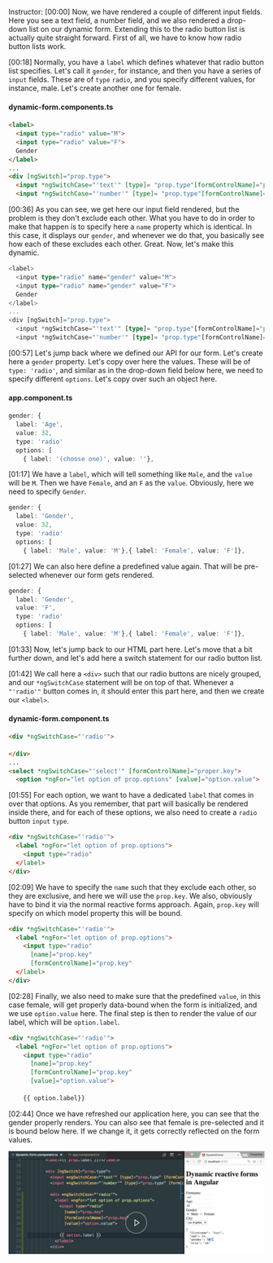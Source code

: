 Instructor: [00:00] Now, we have rendered a couple of different input fields. Here you see a text field, a number field, and we also rendered a drop-down list on our dynamic form. Extending this to the radio button list is actually quite straight forward. First of all, we have to know how radio button lists work.

[00:18] Normally, you have a `label` which defines whatever that radio button list specifies. Let's call it `gender`, for instance, and then you have a series of `input` fields. These are of `type` `radio`, and you specify different values, for instance, male. Let's create another one for female.

#### dynamic-form.components.ts
```html
<label>
  <input type="radio" value="M">
  <input type="radio" value="F">
  Gender
</label>
...
<div [ngSwitch]="prop.type">
  <input *ngSwitchCase="'text'" [type]= "prop.type"[formControlName]="prop.key">
  <input *ngSwitchCase="'number'" [type]= "prop.type"[formControlName]="prop.key">           
```

[00:36] As you can see, we get here our input field rendered, but the problem is they don't exclude each other. What you have to do in order to make that happen is to specify here a `name` property which is identical. In this case, it displays our `gender`, and whenever we do that, you basically see how each of these excludes each other. Great. Now, let's make this dynamic.

```ts   
<label>
  <input type="radio" name="gender" value="M">
  <input type="radio" name="gender" value="F">
  Gender
</label>
...
<div [ngSwitch]="prop.type">
  <input *ngSwitchCase="'text'" [type]= "prop.type"[formControlName]="prop.key">
  <input *ngSwitchCase="'number'" [type]= "prop.type"[formControlName]="prop.key">
```

[00:57] Let's jump back where we defined our API for our form. Let's create here a `gender` property. Let's copy over here the values. These will be of `type: 'radio'`, and similar as in the drop-down field below here, we need to specify different `options`. Let's copy over such an object here.

#### app.component.ts
```ts
gender: {
  label: 'Age',
  value: 32,
  type: 'radio'
  options: [
    { label: '(choose one)', value: ''},            
```

[01:17] We have a `label`, which will tell something like `Male`, and the `value` will be `M`. Then we have `Female`, and an `F` as the `value`. Obviously, here we need to specify `Gender`.

```ts
gender: {
  label: 'Gender',
  value: 32,
  type: 'radio'
  options: [
    { label: 'Male', value: 'M'},{ label: 'Female', value: 'F']},            
```

[01:27] We can also here define a predefined value again. That will be pre-selected whenever our form gets rendered.

```ts
gender: {
  label: 'Gender',
  value: 'F',
  type: 'radio'
  options: [
    { label: 'Male', value: 'M'},{ label: 'Female', value: 'F']},
```

[01:33] Now, let's jump back to our HTML part here. Let's move that a bit further down, and let's add here a switch statement for our radio button list.

[01:42] We call here a `<div>` such that our radio buttons are nicely grouped, and our `*ngSwitchCase` statement will be on top of that. Whenever a `"'radio'"` button comes in, it should enter this part here, and then we create our `<label>`.

#### dynamic-form.component.ts
```html
<div *ngSwitchCase="'radio'">
      
</div>
...
<select *ngSwitchCase="'select'" [formControlName]="proper.key">
  <option *ngFor="let option of prop.options" [value]="option.value">
```

[01:55] For each option, we want to have a dedicated `label` that comes in over that options. As you remember, that part will basically be rendered inside there, and for each of these options, we also need to create a `radio` button `input` `type`.

```html
<div *ngSwitchCase="'radio'">
  <label *ngFor="let option of prop.options">
    <input type="radio"
  </label>
</div>
```

[02:09] We have to specify the `name` such that they exclude each other, so they are exclusive, and here we will use the `prop.key`. We also, obviously have to bind it via the normal reactive forms approach. Again, `prop.key` will specify on which model property this will be bound.

```html
<div *ngSwitchCase="'radio'">
  <label *ngFor="let option of prop.options">
    <input type="radio"
      [name]="prop.key"
      [formControlName]="prop.key"
  </label>
</div>
```

[02:28] Finally, we also need to make sure that the predefined `value`, in this case female, will get properly data-bound when the form is initialized, and we use `option.value` here. The final step is then to render the value of our label, which will be `option.label`.

```html
<div *ngSwitchCase="'radio'">
  <label *ngFor="let option of prop.options">
    <input type="radio"
      [name]="prop.key"
      [formControlName]="prop.key"
      [value]="option.value">

    {{ option.label}}
```

[02:44] Once we have refreshed our application here, you can see that the gender properly renders. You can also see that female is pre-selected and it is bound below here. If we change it, it gets correctly reflected on the form values.

![Radio Button](../images/create-dynamic-radio-button-lists-with-angular-s-reactive-forms-radio-button.png)